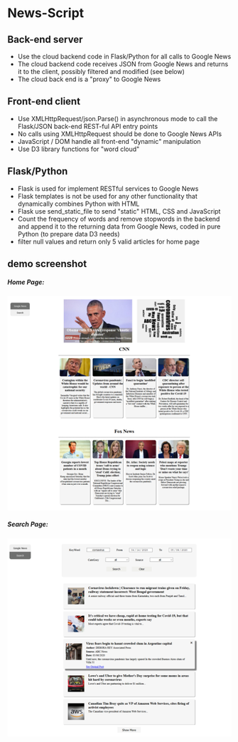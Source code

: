 # News-Script

## Back-end server

- Use the cloud backend code in Flask/Python for all calls to Google News
- The cloud backend code receives JSON from Google News and returns it to the client, possibly filtered and modified (see below)
- The cloud back end is a "proxy" to Google News

## Front-end client

- Use XMLHttpRequest/json.Parse() in asynchronous mode to call the Flask/JSON back-end REST-ful API entry points
- No calls using XMLHttpRequest should be done to Google News APIs
- JavaScript / DOM handle all front-end "dynamic" manipulation
- Use D3 library functions for "word cloud"

## Flask/Python

- Flask is used for implement RESTful services to Google News
- Flask templates is not be used for any other functionality that dynamically combines Python with HTML
- Flask use send_static_file to send "static" HTML, CSS and JavaScript
- Count the frequency of words and remove stopwords in the backend and append it to the returning data from Google News, coded in pure Python (to prepare data D3 needs)
- filter null values and return only 5 valid articles for home page 

## demo screenshot

##### Home Page:
![home](https://github.com/xiaohai0313/News-Script/blob/master/page1.png)

##### Search Page:
![search](https://github.com/xiaohai0313/News-Script/blob/master/page2.png)
